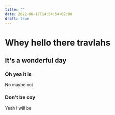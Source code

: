 ```yaml
---
title: ""
date: 2022-06-17T14:54:54+02:00
draft: true
---
```


# Whey hello there travlahs
## It's a wonderful day
### Oh yea it is

No maybe not

### Don't be coy

Yeah I will be

